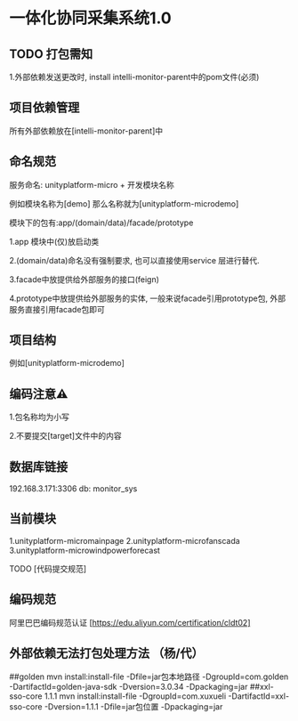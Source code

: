 # 一体化协同采集系统1.0

## TODO 打包需知
1.外部依赖发送更改时, install intelli-monitor-parent中的pom文件(必须)


## 项目依赖管理
所有外部依赖放在[intelli-monitor-parent]中

## 命名规范
服务命名: unityplatform-micro + 开发模块名称

例如模块名称为[demo]
那么名称就为[unityplatform-microdemo]

模块下的包有:app/(domain/data)/facade/prototype

1.app 模块中(仅)放启动类

2.(domain/data)命名没有强制要求, 也可以直接使用service
层进行替代.

3.facade中放提供给外部服务的接口(feign)

4.prototype中放提供给外部服务的实体,
一般来说facade引用prototype包,
外部服务直接引用facade包即可



## 项目结构
例如[unityplatform-microdemo]


## 编码注意⚠️
1.包名称均为小写

2.不要提交[target]文件中的内容


## 数据库链接
192.168.3.171:3306
db: monitor_sys

## 当前模块
1.unityplatform-micromainpage
2.unityplatform-microfanscada
3.unityplatform-microwindpowerforecast

TODO [代码提交规范]

## 编码规范
阿里巴巴编码规范认证
[https://edu.aliyun.com/certification/cldt02]


## 外部依赖无法打包处理方法 （杨/代）
##golden
mvn install:install-file -Dfile=jar包本地路径 -DgroupId=com.golden -DartifactId=golden-java-sdk -Dversion=3.0.34 -Dpackaging=jar
##xxl-sso-core 1.1.1
mvn install:install-file -DgroupId=com.xuxueli -DartifactId=xxl-sso-core -Dversion=1.1.1 -Dfile=jar包位置 -Dpackaging=jar
